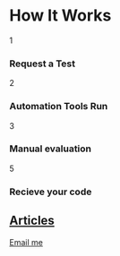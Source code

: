 # How It Works

1

### Request a Test

2

### Automation Tools Run

3

### Manual evaluation

5

### Recieve your code

## [Articles](https://thousandmonkeystypewriter.github.io/blog.html)

<a href="mailto:nayname@gmail.com?subject=thousandmonkeys">Email me</a>










